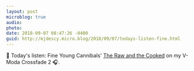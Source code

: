 ```yaml
---
layout: post
microblog: true
audio: 
photo: 
date: 2018-09-07 08:47:26 -0400
guid: http://mjdescy.micro.blog/2018/09/07/todays-listen-fine.html
---
```

🎵 Today's listen: Fine Young Cannibals' [The Raw and the Cooked](https://itunes.apple.com/us/album/the-raw-the-cooked/1313940401) on my V-Moda Crossfade 2 🎧.
